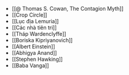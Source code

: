 - [[@ Thomas S. Cowan, The Contagion Myth]]
- [[Crop Circle]]
- [[Lục địa Lemuria]]
- [[Các nhà tiên tri]]
- [[Tháp Wardenclyffe]]
- [[Boriska Kipriyanovich]]
- [[Albert Einstein]]
- [[Abhigya Anand]]
- [[Stephen Hawking]]
- [[Baba Vanga]]
